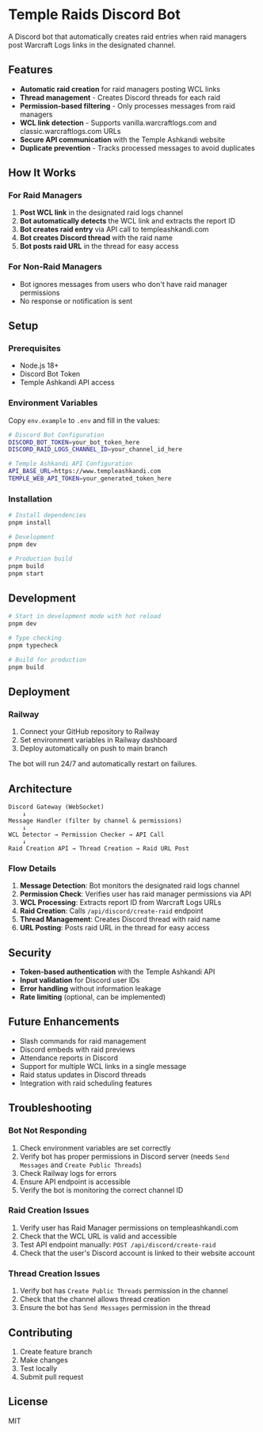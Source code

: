 # Temple Raids Discord Bot

A Discord bot that automatically creates raid entries when raid managers post Warcraft Logs links in the designated channel.

## Features

- **Automatic raid creation** for raid managers posting WCL links
- **Thread management** - Creates Discord threads for each raid
- **Permission-based filtering** - Only processes messages from raid managers
- **WCL link detection** - Supports vanilla.warcraftlogs.com and classic.warcraftlogs.com URLs
- **Secure API communication** with the Temple Ashkandi website
- **Duplicate prevention** - Tracks processed messages to avoid duplicates

## How It Works

### For Raid Managers

1. **Post WCL link** in the designated raid logs channel
2. **Bot automatically detects** the WCL link and extracts the report ID
3. **Bot creates raid entry** via API call to templeashkandi.com
4. **Bot creates Discord thread** with the raid name
5. **Bot posts raid URL** in the thread for easy access

### For Non-Raid Managers

- Bot ignores messages from users who don't have raid manager permissions
- No response or notification is sent

## Setup

### Prerequisites

- Node.js 18+
- Discord Bot Token
- Temple Ashkandi API access

### Environment Variables

Copy `env.example` to `.env` and fill in the values:

```bash
# Discord Bot Configuration
DISCORD_BOT_TOKEN=your_bot_token_here
DISCORD_RAID_LOGS_CHANNEL_ID=your_channel_id_here

# Temple Ashkandi API Configuration
API_BASE_URL=https://www.templeashkandi.com
TEMPLE_WEB_API_TOKEN=your_generated_token_here
```

### Installation

```bash
# Install dependencies
pnpm install

# Development
pnpm dev

# Production build
pnpm build
pnpm start
```

## Development

```bash
# Start in development mode with hot reload
pnpm dev

# Type checking
pnpm typecheck

# Build for production
pnpm build
```

## Deployment

### Railway

1. Connect your GitHub repository to Railway
2. Set environment variables in Railway dashboard
3. Deploy automatically on push to main branch

The bot will run 24/7 and automatically restart on failures.

## Architecture

```
Discord Gateway (WebSocket)
    ↓
Message Handler (filter by channel & permissions)
    ↓
WCL Detector → Permission Checker → API Call
    ↓
Raid Creation API → Thread Creation → Raid URL Post
```

### Flow Details

1. **Message Detection**: Bot monitors the designated raid logs channel
2. **Permission Check**: Verifies user has raid manager permissions via API
3. **WCL Processing**: Extracts report ID from Warcraft Logs URLs
4. **Raid Creation**: Calls `/api/discord/create-raid` endpoint
5. **Thread Management**: Creates Discord thread with raid name
6. **URL Posting**: Posts raid URL in the thread for easy access

## Security

- **Token-based authentication** with the Temple Ashkandi API
- **Input validation** for Discord user IDs
- **Error handling** without information leakage
- **Rate limiting** (optional, can be implemented)

## Future Enhancements

- Slash commands for raid management
- Discord embeds with raid previews
- Attendance reports in Discord
- Support for multiple WCL links in a single message
- Raid status updates in Discord threads
- Integration with raid scheduling features

## Troubleshooting

### Bot Not Responding

1. Check environment variables are set correctly
2. Verify bot has proper permissions in Discord server (needs `Send Messages` and `Create Public Threads`)
3. Check Railway logs for errors
4. Ensure API endpoint is accessible
5. Verify the bot is monitoring the correct channel ID

### Raid Creation Issues

1. Verify user has Raid Manager permissions on templeashkandi.com
2. Check that the WCL URL is valid and accessible
3. Test API endpoint manually: `POST /api/discord/create-raid`
4. Check that the user's Discord account is linked to their website account

### Thread Creation Issues

1. Verify bot has `Create Public Threads` permission in the channel
2. Check that the channel allows thread creation
3. Ensure the bot has `Send Messages` permission in the thread

## Contributing

1. Create feature branch
2. Make changes
3. Test locally
4. Submit pull request

## License

MIT

